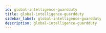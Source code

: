 ```yaml
---
id: global-intelligence-guardduty
title: global-intelligence-guardduty
sidebar_label: global-intelligence-guardduty
description: global-intelligence-guardduty
---
```

